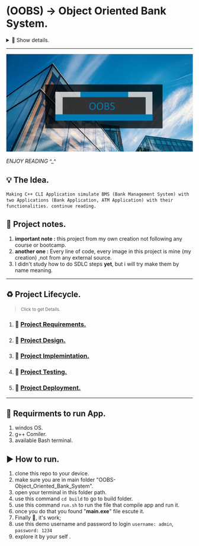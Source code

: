 # **(OOBS)** -> Object Oriented Bank System.

<details>

<summary>🎫 Show details.</summary>

| Project details  |           |
| ------------     | --------- |
| Developer    :   | Kareem    |
| Prog lang    :   | C++       |
| Version      :   | v3.0.0    |
| Starting Date:   | 9th-4-2024|

</details>

***
<img src="./doc/imgs/ProjectCover.png" alt="-> project cover, project logo">

*ENJOY READING ^_^*

## 💡 The Idea.
    Making C++ CLI Application simulate BMS (Bank Management System) with two Applications (Bank Application, ATM Application) with their functionalities. continue reading.

## 📝 Project notes.

1. **important note :** this project from my own creation not following any course or bootcamp.
2. **another one :** Every line of code, every image in this project is mine (my creation) ,not from any external source.
3. I didn't study how to do SDLC steps **yet**, but i will try make them by name meaning.

***

## ♻ Project Lifecycle.

> <small>Click to get Details.</small> 

1. ### 📜 [Project Requirements.](./doc/1-Requirments/requirments.md)
2. ### 🎨 [Project Design.](./doc/2-Design/design.md)
3. ### 🧰 [Project Implemintation.](./doc/3-Implemintation/implemintation.md)
4. ### 🧪 [Project Testing.](./doc/4-Testing/testing.md)
4. ### 🚀 [Project Deployment.](./doc/4-Deployment/deployment.md)

<hr>

## 🔑 Requirments to run App.
1. windos OS.
2. g++ Comiler.
3. available Bash terminal.

## ▶ How to run.

1. clone this repo to your device.
2. make sure you are in main folder "OOBS-Object_Oriented_Bank_System".
3. open your terminal in this folder path.
4. use this command `cd build` to go to build folder.
5. use this command `run.sh` to run the file that compile app and run it.
6. once you do that you found "**main.exe**" file escute it.
7. Finally 🎉, it's work;
9. use this demo username and password to login `username: admin`, `password: 1234`
8. explore it by your self .

##